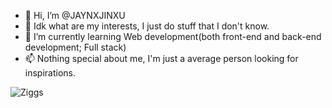 - 👋 Hi, I’m @JAYNXJINXU
- 👀 Idk what are my interests, I just do stuff that I don't know.
- 🌱 I’m currently learning Web development(both front-end and back-end development; Full stack)
- 📫 Nothing special about me, I'm just a average person looking for inspirations.

![Ziggs]('https://pin.it/1rmepjcJK')
<!---
JAYNXJINXU/JAYNXJINXU is a ✨ special ✨ repository because its `README.md` (this file) appears on your GitHub profile.
You can click the Preview link to take a look at your changes.
--->
